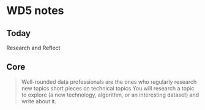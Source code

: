 # WD5 notes

## Today

Research and Reflect

## Core

>Well-rounded data professionals are the ones who regularly research new topics
>short pieces on technical topics
>You will research a topic to explore (a new technology, algorithm, or an interesting dataset) and write about it.
